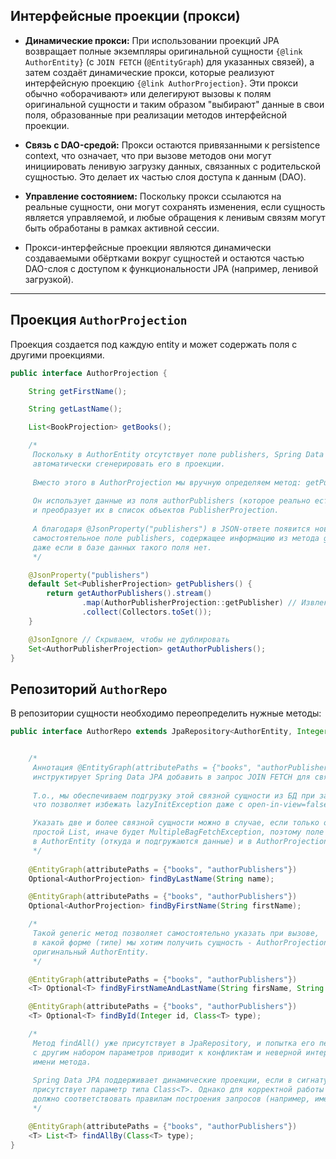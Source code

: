 
 ## Интерфейсные проекции (прокси)

*   **Динамические прокси:**
    При использовании проекций JPA возвращает полные экземпляры оригинальной сущности `{@link AuthorEntity}` (с `JOIN FETCH` (`@EntityGraph`) для указанных связей), а затем создаёт динамические прокси, которые реализуют интерфейсную проекцию `{@link AuthorProjection}`. Эти прокси обычно «оборачивают» или делегируют вызовы к полям оригинальной сущности и таким образом "выбирают" данные в свои поля, образованные при реализации методов интерфейсной проекции.

*   **Связь с DAO-средой:**
    Прокси остаются привязанными к persistence context, что означает, что при вызове методов они могут инициировать ленивую загрузку данных, связанных с родительской сущностью. Это делает их частью слоя доступа к данным (DAO).

*   **Управление состоянием:**
    Поскольку прокси ссылаются на реальные сущности, они могут сохранять изменения, если сущность является управляемой, и любые обращения к ленивым связям могут быть обработаны в рамках активной сессии.

*   Прокси-интерфейсные проекции являются динамически создаваемыми обёртками вокруг сущностей и остаются частью DAO-слоя с доступом к функциональности JPA (например, ленивой загрузкой).

---

## Проекция `AuthorProjection`

Проекция создается под каждую entity и может содержать поля с другими проекциями.

```java
public interface AuthorProjection {

    String getFirstName();

    String getLastName();

    List<BookProjection> getBooks();

    /*
     Поскольку в AuthorEntity отсутствует поле publishers, Spring Data JPA не может
     автоматически сгенерировать его в проекции.
     
     Вместо этого в AuthorProjection мы вручную определяем метод: getPublishers().
      
     Он использует данные из поля authorPublishers (которое реально есть в сущности)
     и преобразует их в список объектов PublisherProjection.
      
     А благодаря @JsonProperty("publishers") в JSON-ответе появится новое
     самостоятельное поле publishers, содержащее информацию из метода getPublishers(),
     даже если в базе данных такого поля нет.
     */

    @JsonProperty("publishers")
    default Set<PublisherProjection> getPublishers() {
        return getAuthorPublishers().stream()
                .map(AuthorPublisherProjection::getPublisher) // Извлекаем только PublisherProjection
                .collect(Collectors.toSet());
    }

    @JsonIgnore // Скрываем, чтобы не дублировать
    Set<AuthorPublisherProjection> getAuthorPublishers();
}
```
##  Репозиторий `AuthorRepo`

В репозитории сущности необходимо переопределить нужные методы:

```java
public interface AuthorRepo extends JpaRepository<AuthorEntity, Integer> {


    /*
     Аннотация @EntityGraph(attributePaths = {"books", "authorPublishers"})
     инструктирует Spring Data JPA добавить в запрос JOIN FETCH для связанных коллекций.
      
     Т.о., мы обеспечиваем подгрузку этой связной сущности из БД при запросе,
     что позволяет избежать lazyInitException даже с open-in-view=false.

     Указать две и более связной сущности можно в случае, если только одна из них
     простой List, иначе будет MultipleBagFetchException, поэтому поле authorPublisher
     в AuthorEntity (откуда и подгружаются данные) и в AuthorProjection имеют тип Set.
     */
     
    @EntityGraph(attributePaths = {"books", "authorPublishers"})
    Optional<AuthorProjection> findByLastName(String name);

    @EntityGraph(attributePaths = {"books", "authorPublishers"})
    Optional<AuthorProjection> findByFirstName(String firstName);

    /*
     Такой generic метод позволяет самостоятельно указать при вызове,
     в какой форме (типе) мы хотим получить сущность - AuthorProjection или
     оригинальный AuthorEntity.
     */

    @EntityGraph(attributePaths = {"books", "authorPublishers"})
    <T> Optional<T> findByFirstNameAndLastName(String firsName, String lastName, Class<T> type);

    @EntityGraph(attributePaths = {"books", "authorPublishers"})
    <T> Optional<T> findById(Integer id, Class<T> type);

    /*
     Метод findAll() уже присутствует в JpaRepository, и попытка его перегрузки
     с другим набором параметров приводит к конфликтам и неверной интерпретации
     имени метода.
 
     Spring Data JPA поддерживает динамические проекции, если в сигнатуре метода
     присутствует параметр типа Class<T>. Однако для корректной работы имя метода
     должно соответствовать правилам построения запросов (например, иметь суффикс By).
     */

    @EntityGraph(attributePaths = {"books", "authorPublishers"})
    <T> List<T> findAllBy(Class<T> type);
}
```


    
